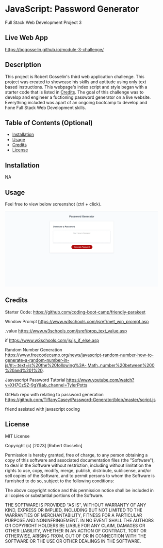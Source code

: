 # JavaScript: Password Generator
Full Stack Web Development Project 3

## Live Web App
https://bcgosselin.github.io/module-3-challenge/

## Description

This project is Robert Gosselin's third web application challenge. This project was created to showcase his skills and aptitude using only text based instructions. This webpage's index script and style began with a starter code that is listed in [Credits](#credits). The goal of this challenge was to develop and engineer a fuctioning password generator on a live website. Everything included was apart of an ongoing bootcamp to develop and hone Full Stack Web Development skills.

## Table of Contents (Optional)

- [Installation](#installation)
- [Usage](#usage)
- [Credits](#credits)
- [License](#license)

## Installation

NA

## Usage

Feel free to view below screenshot (ctrl + click).

![alt text](assets/images/screenshot.png)

## Credits

Starter Code:
    https://github.com/coding-boot-camp/friendly-parakeet

Window Prompt
    https://www.w3schools.com/jsref/met_win_prompt.asp

.value
    https://www.w3schools.com/jsref/prop_text_value.asp

if
    https://www.w3schools.com/js/js_if_else.asp

Random Number Generation
    https://www.freecodecamp.org/news/javascript-random-number-how-to-generate-a-random-number-in-js/#:~:text=is%20the%20following%3A-,Math.,number%20between%200%20and%201%20.

Jasvascript Password Tutorial
    https://www.youtube.com/watch?v=XH7CzSZ-9gY&ab_channel=TylerPotts

GitHub repo with relating to password generation
    https://github.com/TiffanyCasey/Password-Generator/blob/master/script.js

friend assisted with javascript coding




## License

MIT License

Copyright (c) [2023] [Robert Gosselin]

Permission is hereby granted, free of charge, to any person obtaining a copy
of this software and associated documentation files (the "Software"), to deal
in the Software without restriction, including without limitation the rights
to use, copy, modify, merge, publish, distribute, sublicense, and/or sell
copies of the Software, and to permit persons to whom the Software is
furnished to do so, subject to the following conditions:

The above copyright notice and this permission notice shall be included in all
copies or substantial portions of the Software.

THE SOFTWARE IS PROVIDED "AS IS", WITHOUT WARRANTY OF ANY KIND, EXPRESS OR
IMPLIED, INCLUDING BUT NOT LIMITED TO THE WARRANTIES OF MERCHANTABILITY,
FITNESS FOR A PARTICULAR PURPOSE AND NONINFRINGEMENT. IN NO EVENT SHALL THE
AUTHORS OR COPYRIGHT HOLDERS BE LIABLE FOR ANY CLAIM, DAMAGES OR OTHER
LIABILITY, WHETHER IN AN ACTION OF CONTRACT, TORT OR OTHERWISE, ARISING FROM,
OUT OF OR IN CONNECTION WITH THE SOFTWARE OR THE USE OR OTHER DEALINGS IN THE
SOFTWARE.
